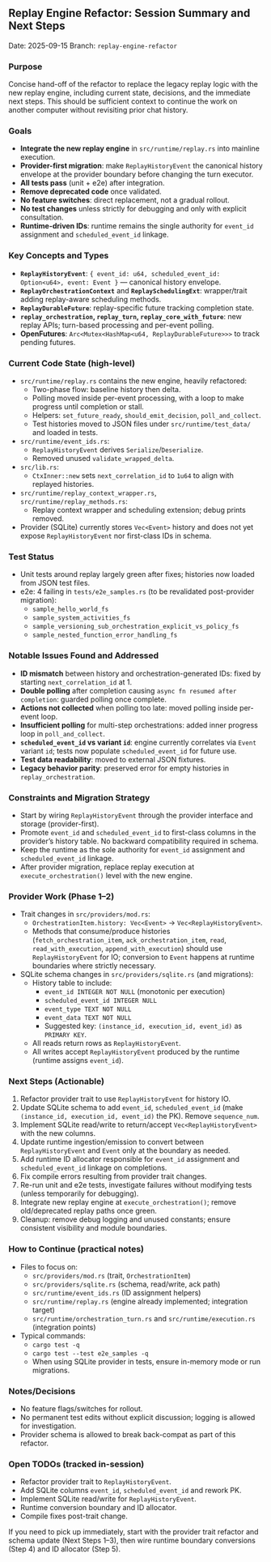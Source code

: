 ## Replay Engine Refactor: Session Summary and Next Steps

Date: 2025-09-15
Branch: `replay-engine-refactor`

### Purpose
Concise hand-off of the refactor to replace the legacy replay logic with the new replay engine, including current state, decisions, and the immediate next steps. This should be sufficient context to continue the work on another computer without revisiting prior chat history.

### Goals
- **Integrate the new replay engine** in `src/runtime/replay.rs` into mainline execution.
- **Provider-first migration**: make `ReplayHistoryEvent` the canonical history envelope at the provider boundary before changing the turn executor.
- **All tests pass** (unit + e2e) after integration.
- **Remove deprecated code** once validated.
- **No feature switches**: direct replacement, not a gradual rollout.
- **No test changes** unless strictly for debugging and only with explicit consultation.
- **Runtime-driven IDs**: runtime remains the single authority for `event_id` assignment and `scheduled_event_id` linkage.

### Key Concepts and Types
- **`ReplayHistoryEvent`**: `{ event_id: u64, scheduled_event_id: Option<u64>, event: Event }` — canonical history envelope.
- **`ReplayOrchestrationContext`** and **`ReplaySchedulingExt`**: wrapper/trait adding replay-aware scheduling methods.
- **`ReplayDurableFuture`**: replay-specific future tracking completion state.
- **`replay_orchestration`, `replay_turn`, `replay_core_with_future`**: new replay APIs; turn-based processing and per-event polling.
- **OpenFutures**: `Arc<Mutex<HashMap<u64, ReplayDurableFuture>>>` to track pending futures.

### Current Code State (high-level)
- `src/runtime/replay.rs` contains the new engine, heavily refactored:
  - Two-phase flow: baseline history then delta.
  - Polling moved inside per-event processing, with a loop to make progress until completion or stall.
  - Helpers: `set_future_ready`, `should_emit_decision`, `poll_and_collect`.
  - Test histories moved to JSON files under `src/runtime/test_data/` and loaded in tests.
- `src/runtime/event_ids.rs`:
  - `ReplayHistoryEvent` derives `Serialize`/`Deserialize`.
  - Removed unused `validate_wrapped_delta`.
- `src/lib.rs`:
  - `CtxInner::new` sets `next_correlation_id` to `1u64` to align with replayed histories.
- `src/runtime/replay_context_wrapper.rs`, `src/runtime/replay_methods.rs`:
  - Replay context wrapper and scheduling extension; debug prints removed.
- Provider (SQLite) currently stores `Vec<Event>` history and does not yet expose `ReplayHistoryEvent` nor first-class IDs in schema.

### Test Status
- Unit tests around replay largely green after fixes; histories now loaded from JSON test files.
- e2e: 4 failing in `tests/e2e_samples.rs` (to be revalidated post-provider migration):
  - `sample_hello_world_fs`
  - `sample_system_activities_fs`
  - `sample_versioning_sub_orchestration_explicit_vs_policy_fs`
  - `sample_nested_function_error_handling_fs`

### Notable Issues Found and Addressed
- **ID mismatch** between history and orchestration-generated IDs: fixed by starting `next_correlation_id` at 1.
- **Double polling** after completion causing `async fn resumed after completion`: guarded polling once complete.
- **Actions not collected** when polling too late: moved polling inside per-event loop.
- **Insufficient polling** for multi-step orchestrations: added inner progress loop in `poll_and_collect`.
- **`scheduled_event_id` vs variant `id`**: engine currently correlates via `Event` variant `id`; tests now populate `scheduled_event_id` for future use.
- **Test data readability**: moved to external JSON fixtures.
- **Legacy behavior parity**: preserved error for empty histories in `replay_orchestration`.

### Constraints and Migration Strategy
- Start by wiring `ReplayHistoryEvent` through the provider interface and storage (provider-first).
- Promote `event_id` and `scheduled_event_id` to first-class columns in the provider’s history table. No backward compatibility required in schema.
- Keep the runtime as the sole authority for `event_id` assignment and `scheduled_event_id` linkage.
- After provider migration, replace replay execution at `execute_orchestration()` level with the new engine.

### Provider Work (Phase 1–2)
- Trait changes in `src/providers/mod.rs`:
  - `OrchestrationItem.history: Vec<Event>` → `Vec<ReplayHistoryEvent>`.
  - Methods that consume/produce histories (`fetch_orchestration_item`, `ack_orchestration_item`, `read`, `read_with_execution`, `append_with_execution`) should use `ReplayHistoryEvent` for IO; conversion to `Event` happens at runtime boundaries where strictly necessary.
- SQLite schema changes in `src/providers/sqlite.rs` (and migrations):
  - History table to include:
    - `event_id INTEGER NOT NULL` (monotonic per execution)
    - `scheduled_event_id INTEGER NULL`
    - `event_type TEXT NOT NULL`
    - `event_data TEXT NOT NULL`
    - Suggested key: `(instance_id, execution_id, event_id)` as `PRIMARY KEY`.
  - All reads return rows as `ReplayHistoryEvent`.
  - All writes accept `ReplayHistoryEvent` produced by the runtime (runtime assigns `event_id`).

### Next Steps (Actionable)
1. Refactor provider trait to use `ReplayHistoryEvent` for history IO.
2. Update SQLite schema to add `event_id`, `scheduled_event_id` (make `(instance_id, execution_id, event_id)` the PK). Remove `sequence_num`.
3. Implement SQLite read/write to return/accept `Vec<ReplayHistoryEvent>` with the new columns.
4. Update runtime ingestion/emission to convert between `ReplayHistoryEvent` and `Event` only at the boundary as needed.
5. Add runtime ID allocator responsible for `event_id` assignment and `scheduled_event_id` linkage on completions.
6. Fix compile errors resulting from provider trait changes.
7. Re-run unit and e2e tests, investigate failures without modifying tests (unless temporarily for debugging).
8. Integrate new replay engine at `execute_orchestration()`; remove old/deprecated replay paths once green.
9. Cleanup: remove debug logging and unused constants; ensure consistent visibility and module boundaries.

### How to Continue (practical notes)
- Files to focus on:
  - `src/providers/mod.rs` (trait, `OrchestrationItem`)
  - `src/providers/sqlite.rs` (schema, read/write, ack path)
  - `src/runtime/event_ids.rs` (ID assignment helpers)
  - `src/runtime/replay.rs` (engine already implemented; integration target)
  - `src/runtime/orchestration_turn.rs` and `src/runtime/execution.rs` (integration points)
- Typical commands:
  - `cargo test -q`
  - `cargo test --test e2e_samples -q`
  - When using SQLite provider in tests, ensure in-memory mode or run migrations.

### Notes/Decisions
- No feature flags/switches for rollout.
- No permanent test edits without explicit discussion; logging is allowed for investigation.
- Provider schema is allowed to break back-compat as part of this refactor.

### Open TODOs (tracked in-session)
- Refactor provider trait to `ReplayHistoryEvent`.
- Add SQLite columns `event_id`, `scheduled_event_id` and rework PK.
- Implement SQLite read/write for `ReplayHistoryEvent`.
- Runtime conversion boundary and ID allocator.
- Compile fixes post-trait change.

If you need to pick up immediately, start with the provider trait refactor and schema update (Next Steps 1–3), then wire runtime boundary conversions (Step 4) and ID allocator (Step 5).
